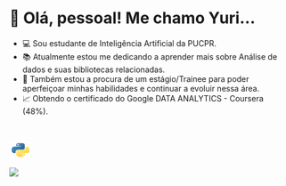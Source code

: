 # 👋 Olá, pessoal! Me chamo Yuri...

- 💻 Sou estudante de Inteligência Artificial da PUCPR.
- 📚 Atualmente estou me dedicando a aprender mais sobre Análise de dados e suas bibliotecas relacionadas.
- 👀 Também estou a procura de um estágio/Trainee para poder aperfeiçoar minhas habilidades
e continuar a evoluir nessa área.
- 📈 Obtendo o certificado do Google DATA ANALYTICS - Coursera (48%).
##
<div style="display: inline_block"><br>
  <img align="center" alt="Rafa-Python" height="30" width="40" src="https://raw.githubusercontent.com/devicons/devicon/master/icons/python/python-original.svg">
</div>
<div style="display: inline_block"><br>
  <img src="https://cdn.jsdelivr.net/gh/devicons/devicon@latest/icons/scikitlearn/scikitlearn-original.svg" />
</div>
